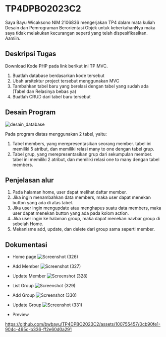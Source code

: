 # TP4DPBO2023C2

Saya Bayu Wicaksono NIM 2106836 mengerjakan TP4 dalam mata kuliah Desain dan Pemrograman Berorientasi Objek untuk keberkahanNya maka saya tidak melakukan kecurangan seperti yang telah dispesifikasikan. Aamiin.

## Deskripsi Tugas
Download Kode PHP pada link berikut ini TP MVC.
1. Buatlah database berdasarkan kode tersebut
2. Ubah arsitektur project tersebut menggunakan MVC
3. Tambahkan tabel baru yang berelasi dengan tabel yang sudah ada (Tabel dan Relasinya bebas ya)
4. Buatlah CRUD dari tabel baru tersebut

## Desain Program
![desain_database](https://github.com/bwbayu/TP4DPBO2023C2/assets/100755457/7ea42ebc-b0f0-45e5-81b7-422a420c18dc)


Pada program diatas menggunakan 2 tabel, yaitu:
1. Tabel members, yang merepresentasikan seorang member. tabel ini memiliki 5 atribut, dan memiliki relasi many to one dengan tabel grup.
2. Tabel grup, yang merepresentasikan grup dari sekumpulan member. tabel ini memiliki 2 atribut, dan memiliki relasi one to many dengan tabel members.

## Penjelasan alur
1. Pada halaman home, user dapat melihat daftar member.
2. Jika ingin menambahkan data members, maka user dapat menekan button yang ada di atas tabel.
3. Jika user ingin mengupdate atau menghapus suatu data members, maka user dapat menekan button yang ada pada kolom action.
4. Jika user ingin ke halaman group, maka dapat menekan navbar group di sebelah Home.
5. Mekanisme add, update, dan delete dari group sama seperti member.

## Dokumentasi
- Home page
![Screenshot (326)](https://github.com/bwbayu/TP4DPBO2023C2/assets/100755457/b3b04292-eab8-4a7e-8114-d95e248eb2d5)


- Add Member
![Screenshot (327)](https://github.com/bwbayu/TP4DPBO2023C2/assets/100755457/f51111cb-b2c3-4e87-abf4-8c1e85d80bb6)


- Update Member
![Screenshot (328)](https://github.com/bwbayu/TP4DPBO2023C2/assets/100755457/6ef1c2e6-9ca4-469d-b92d-c43ec5dd5791)


- List Group
![Screenshot (329)](https://github.com/bwbayu/TP4DPBO2023C2/assets/100755457/01e352ae-5295-49bc-8b1c-1963d0acc660)


- Add Group
![Screenshot (330)](https://github.com/bwbayu/TP4DPBO2023C2/assets/100755457/1940ac10-3bc7-40d6-8b4e-a58f64966a41)


- Update Group
![Screenshot (331)](https://github.com/bwbayu/TP4DPBO2023C2/assets/100755457/c27ff2fa-eb47-4912-b21d-25ab3cc5a3a8)


- Preview

https://github.com/bwbayu/TP4DPBO2023C2/assets/100755457/0cb90fe1-904c-465c-b336-ff2e60d0a291
